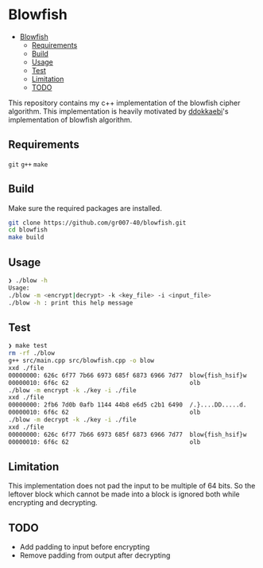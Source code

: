 # Blowfish

<!--toc:start-->
- [Blowfish](#blowfish)
  - [Requirements](#requirements)
  - [Build](#build)
  - [Usage](#usage)
  - [Test](#test)
  - [Limitation](#limitation)
  - [TODO](#todo)
<!--toc:end-->

This repository contains my c++ implementation of the blowfish cipher algorithm.
This implementation is heavily motivated by [ddokkaebi](https://github.com/ddokkaebi/Blowfish)'s implementation of blowfish algorithm.

## Requirements
`git`
`g++`
`make`

## Build
Make sure the required packages are installed.
```sh
git clone https://github.com/gr007-40/blowfish.git
cd blowfish
make build
```

## Usage
```sh
❯ ./blow -h
Usage:
./blow -m <encrypt|decrypt> -k <key_file> -i <input_file>
./blow -h : print this help message
```

## Test
```sh
❯ make test
rm -rf ./blow
g++ src/main.cpp src/blowfish.cpp -o blow
xxd ./file
00000000: 626c 6f77 7b66 6973 685f 6873 6966 7d77  blow{fish_hsif}w
00000010: 6f6c 62                                  olb
./blow -m encrypt -k ./key -i ./file
xxd ./file
00000000: 2fb6 7d0b 0afb 1144 44b8 e6d5 c2b1 6490  /.}....DD.....d.
00000010: 6f6c 62                                  olb
./blow -m decrypt -k ./key -i ./file
xxd ./file
00000000: 626c 6f77 7b66 6973 685f 6873 6966 7d77  blow{fish_hsif}w
00000010: 6f6c 62                                  olb
```

## Limitation

This implementation does not pad the input to be multiple of 64 bits.
So the leftover block which cannot be made into a block is ignored both while encrypting and decrypting.

## TODO

- Add padding to input before encrypting
- Remove padding from output after decrypting
